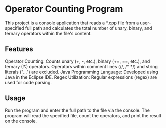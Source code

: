 # Operator Counting Program #
This project is a console application that reads a *.cpp file from a user-specified full path and calculates the total number of unary, binary, and ternary operators within the file's content.

## Features
Operator Counting:
Counts unary (+, -, etc.), binary (+=, ==, etc.), and ternary (?:) operators.
Operators within comment lines (//, /* */) and string literals ("...") are excluded.
Java Programming Language: Developed using Java in the Eclipse IDE.
Regex Utilization: Regular expressions (regex) are used for code parsing.

## Usage
Run the program and enter the full path to the file via the console.
The program will read the specified file, count the operators, and print the result on the console.
